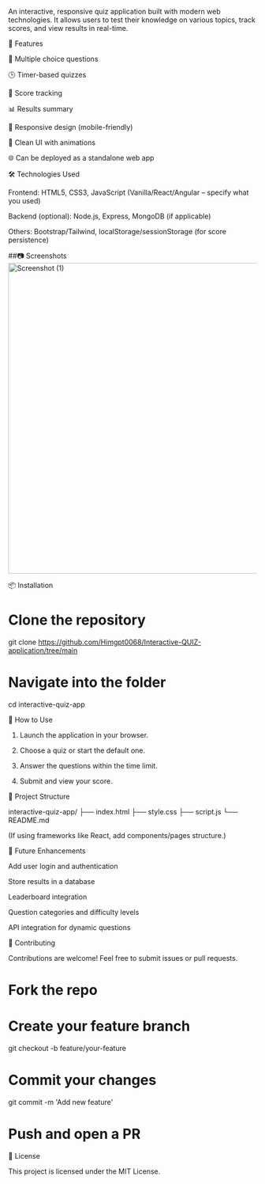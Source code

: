 An interactive, responsive quiz application built with modern web technologies. It allows users to test their knowledge on various topics, track scores, and view results in real-time.

🧠 Features

📝 Multiple choice questions

🕒 Timer-based quizzes

🎯 Score tracking

📊 Results summary

📱 Responsive design (mobile-friendly)

🎨 Clean UI with animations

🌐 Can be deployed as a standalone web app


🛠️ Technologies Used

Frontend: HTML5, CSS3, JavaScript (Vanilla/React/Angular – specify what you used)

Backend (optional): Node.js, Express, MongoDB (if applicable)

Others: Bootstrap/Tailwind, localStorage/sessionStorage (for score persistence)


 ##📷 Screenshots
<img width="1366" height="628" alt="Screenshot (1)" src="https://github.com/user-attachments/assets/59700e5d-24f5-4d57-bd53-79da599684ca" />



📦 Installation

# Clone the repository
git clone https://github.com/Himgpt0068/Interactive-QUIZ-application/tree/main


# Navigate into the folder
cd interactive-quiz-app


🧪 How to Use

1. Launch the application in your browser.


2. Choose a quiz or start the default one.


3. Answer the questions within the time limit.


4. Submit and view your score.



🧩 Project Structure

interactive-quiz-app/
├── index.html
├── style.css
├── script.js
└── README.md

(If using frameworks like React, add components/pages structure.)

🎯 Future Enhancements

Add user login and authentication

Store results in a database

Leaderboard integration

Question categories and difficulty levels

API integration for dynamic questions


🤝 Contributing

Contributions are welcome! Feel free to submit issues or pull requests.

# Fork the repo
# Create your feature branch
git checkout -b feature/your-feature

# Commit your changes
git commit -m 'Add new feature'

# Push and open a PR

📄 License

This project is licensed under the MIT License.

